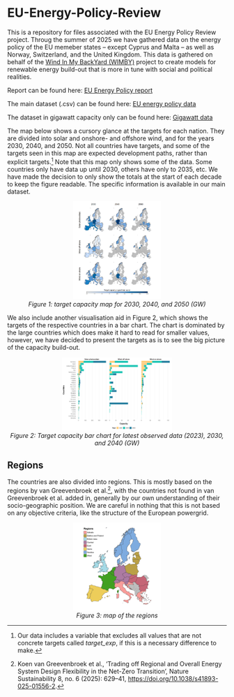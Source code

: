 # EU-Energy-Policy-Review
This is a repository for files associated with the EU Energy Policy Review project. Throug the summer of 2025 we have gathered data on the energy policy of the EU memeber states &ndash; except Cyprus and Malta &ndash; as well as Norway, Switzerland, and the United Kingdom. This data is gathered on behalf of the [Wind In My BackYard (WIMBY)](https://wimby.eu/) project to create models for renewable energy build-out that is more in tune with social and political realities.

Report can be found here: [EU Energy Policy report](report/eu_energy_policy_report.pdf)

The main dataset (.csv) can be found here: [EU energy policy data](data/energy_targets.csv)

The dataset in gigawatt capacity only can be found here: [Gigawatt data](data/energy_target_capacity.Rdata)

The map below shows a cursory glance at the targets for each nation. They are divided into solar and onshore- and offshore wind, and for the years 2030, 2040, and 2050. Not all countries have targets, and some of the targets seen in this map are expected development paths, rather than explicit targets.[^1] Note that this map only shows some of the data. Some countries only have data up until 2030, others have only to 2035, etc. We have made the decision to only show the totals at the start of each decade to keep the figure readable. The specific information is available in our main dataset.

<p align='center'>
  <img src='/img/target_capacity.png' width=40%>
  <br>
  <i>Figure 1: target capacity map for 2030, 2040, and 2050 (GW)</i>
</p>

We also include another visualisation aid in Figure 2, which shows the targets of the respective countries in a bar chart. The chart is dominated by the large countries which does make it hard to read for smaller values, however, we have decided to present the targets as is to see the big picture of the capacity build-out. 


<p align='center'>
  <img src='/img/bar_chart.png' width=50%>
  <br>
  <i>Figure 2: Target capacity bar chart for latest observed data (2023), 2030, and 2040 (GW)</i>
</p>

## Regions
The countries are also divided into regions. This is mostly based on the regions by van Greevenbroek et al.[^2], with the countries not found in van Greevenbroek et al. added in, generally by our own understanding of their socio-geographic position. We are careful in nothing that this is not based on any objective criteria, like the structure of the European powergrid.

<p align='center'>
  <img src='/img/regions.png' width=40%>
  <br>
  <i>Figure 3: map of the regions</i>
</p>

[^1]: Our data includes a variable that excludes all values that are not concrete targets called *target_exp*, if this is a necessary difference to make.
[^2]: Koen van Greevenbroek et al., ‘Trading off Regional and Overall Energy System Design Flexibility in the Net-Zero Transition’, Nature Sustainability 8, no. 6 (2025): 629–41, https://doi.org/10.1038/s41893-025-01556-2.
